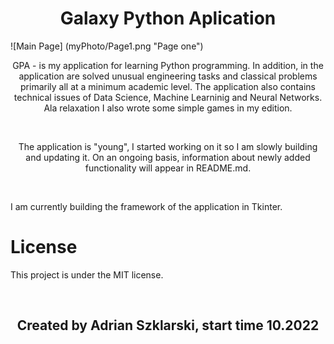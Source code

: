 <h1 align="center">Galaxy Python Aplication</h1>

![Main Page] (myPhoto/Page1.png "Page one")
<br>

<p style="text-align: center"> GPA - is my application for learning Python programming. In addition, in the application are solved unusual engineering tasks and classical problems primarily all at a minimum academic level. The application also contains technical issues of Data Science, Machine Learninig and Neural Networks. Ala relaxation I also wrote some simple games in my edition. </p>

<br>
<p style="text-align: center">The application is "young", I started working on it so I am slowly building and updating it. On an ongoing basis, information about newly added functionality will appear in README.md.</p>

<br>
<p>I am currently building the framework of the application in Tkinter.</p>

# License

<p>This project is under the MIT license.</p>

<br>
<h2 align="center">Created by Adrian Szklarski, start time 10.2022</h2>
